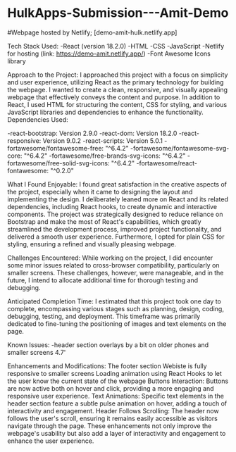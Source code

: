 # HulkApps-Submission---Amit-Demo

#Webpage hosted by Netlify; [demo-amit-hulk.netlify.app]

Tech Stack Used:
-React (version 18.2.0) 
-HTML 
-CSS 
-JavaScript 
-Netlify for hosting (link: https://demo-amit.netlify.app/)
-Font Awesome Icons library

Approach to the Project: I approached this project with a focus on simplicity and user experience, utilizing React as the primary technology for building the webpage. I wanted to create a clean, responsive, and visually appealing webpage that effectively conveys the content and purpose. In addition to React, I used HTML for structuring the content, CSS for styling, and various JavaScript libraries and dependencies to enhance the functionality.
Dependencies Used:

-react-bootstrap: Version 2.9.0 
-react-dom: Version 18.2.0 
-react-responsive: Version 9.0.2 
-react-scripts: Version 5.0.1 
-fortawesome/fontawesome-free: "^6.4.2"
-fortawesome/fontawesome-svg-core: "^6.4.2"
-fortawesome/free-brands-svg-icons: "^6.4.2"
-fortawesome/free-solid-svg-icons: "^6.4.2"
-fortawesome/react-fontawesome: "^0.2.0"

What I Found Enjoyable: I found great satisfaction in the creative aspects of the project, especially when it came to designing the layout and implementing the design. I deliberately leaned more on React and its related dependencies, including React hooks, to create dynamic and interactive components. The project was strategically designed to reduce reliance on Bootstrap and make the most of React's capabilities, which greatly streamlined the development process, improved project functionality, and delivered a smooth user experience. Furthermore, I opted for plain CSS for styling, ensuring a refined and visually pleasing webpage.

Challenges Encountered: While working on the project, I did encounter some minor issues related to cross-browser compatibility, particularly on smaller screens. These challenges, however, were manageable, and in the future, I intend to allocate additional time for thorough testing and debugging.

Anticipated Completion Time: I estimated that this project took one day to complete, encompassing various stages such as planning, design, coding, debugging, testing, and deployment. This timeframe was primarily dedicated to fine-tuning the positioning of images and text elements on the page.

Known Issues:
-header section overlays by a bit on older phones and smaller screens 4.7'

Enhancements and Modifications:
The footer section
Webiste is fully responsive to smaller screens
Loading animation using React Hooks to let the user know the current state of the webpage
Buttons Interaction: Buttons are now active both on hover and click, providing a more engaging and responsive user experience.
Text Animations: Specific text elements in the header section feature a subtle pulse animation on hover, adding a touch of interactivity and engagement.
Header Follows Scrolling: The header now follows the user's scroll, ensuring it remains easily accessible as visitors navigate through the page.
These enhancements not only improve the webpage's usability but also add a layer of interactivity and engagement to enhance the user experience.
